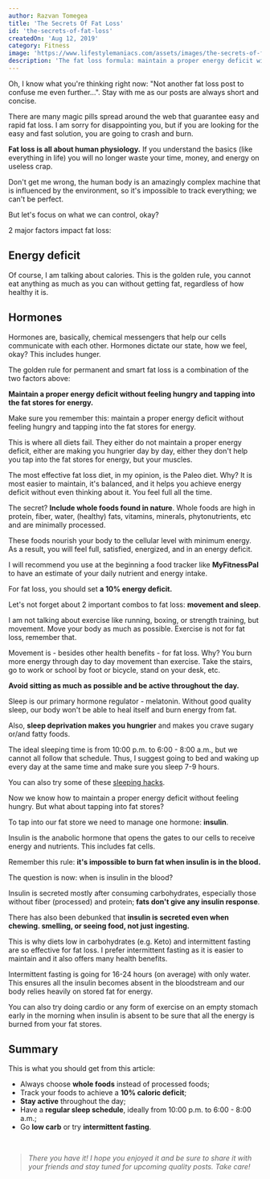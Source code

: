 ```yaml
---
author: Razvan Tomegea
title: 'The Secrets Of Fat Loss'
id: 'the-secrets-of-fat-loss'
createdOn: 'Aug 12, 2019'
category: Fitness
image: 'https://www.lifestylemaniacs.com/assets/images/the-secrets-of-fat-loss/_main.jpg'
description: 'The fat loss formula: maintain a proper energy deficit without feeling hungry and tapping into the fat stores for energy.'
---
```


Oh, I know what you're thinking right now: "Not another fat loss post to confuse me even further...". Stay with me as our posts are always short and concise.

There are many magic pills spread around the web that guarantee easy and rapid fat loss. I am sorry for disappointing you, but if you are looking for the easy and fast solution, you are going to crash and burn.

**Fat loss is all about human physiology.** If you understand the basics (like everything in life) you will no longer waste your time, money, and energy on useless crap.

Don't get me wrong, the human body is an amazingly complex machine that is influenced by the environment, so it's impossible to track everything; we can't be perfect.

But let's focus on what we can control, okay?

2 major factors impact fat loss:

## Energy deficit

Of course, I am talking about calories. This is the golden rule, you cannot eat anything as much as you can without getting fat, regardless of how healthy it is.

## Hormones

Hormones are, basically, chemical messengers that help our cells communicate with each other. Hormones dictate our state, how we feel, okay? This includes hunger.

The golden rule for permanent and smart fat loss is a combination of the two factors above:

**Maintain a proper energy deficit without feeling hungry and tapping into the fat stores for energy.**

Make sure you remember this: maintain a proper energy deficit without feeling hungry and tapping into the fat stores for energy.

This is where all diets fail. They either do not maintain a proper energy deficit, either are making you hungrier day by day, either they don't help you tap into the fat stores for energy, but your muscles.

The most effective fat loss diet, in my opinion, is the Paleo diet. Why? It is most easier to maintain, it's balanced, and it helps you achieve energy deficit without even thinking about it. You feel full all the time.

The secret? **Include whole foods found in nature**. Whole foods are high in protein, fiber, water, (healthy) fats, vitamins, minerals, phytonutrients, etc and are minimally processed.

These foods nourish your body to the cellular level with minimum energy. As a result, you will feel full, satisfied, energized, and in an energy deficit.

I will recommend you use at the beginning a food tracker like **MyFitnessPal** to have an estimate of your daily nutrient and energy intake.

For fat loss, you should set **a 10% energy deficit.**

Let's not forget about 2 important combos to fat loss: **movement and sleep**.

I am not talking about exercise like running, boxing, or strength training, but movement. Move your body as much as possible. Exercise is not for fat loss, remember that.

Movement is - besides other health benefits - for fat loss. Why? You burn more energy through day to day movement than exercise. Take the stairs, go to work or school by foot or bicycle, stand on your desk, etc.

**Avoid sitting as much as possible and be active throughout the day.**

Sleep is our primary hormone regulator - melatonin. Without good quality sleep, our body won't be able to heal itself and burn energy from fat.

Also, **sleep deprivation makes you hungrier** and makes you crave sugary or/and fatty foods.

The ideal sleeping time is from 10:00 p.m. to 6:00 - 8:00 a.m., but we cannot all follow that schedule. Thus, I suggest going to bed and waking up every day at the same time and make sure you sleep 7-9 hours.

You can also try some of these [sleeping hacks](https://www.lifestylemaniacs.com/sleeping-hacks).

Now we know how to maintain a proper energy deficit without feeling hungry. But what about tapping into fat stores?

To tap into our fat store we need to manage one hormone: **insulin**.

Insulin is the anabolic hormone that opens the gates to our cells to receive energy and nutrients. This includes fat cells.

Remember this rule: **it's impossible to burn fat when insulin is in the blood.**

The question is now: when is insulin in the blood?

Insulin is secreted mostly after consuming carbohydrates, especially those without fiber (processed) and protein; **fats don't give any insulin response**.

There has also been debunked that **insulin is secreted even when chewing. smelling, or seeing food, not just ingesting.**

This is why diets low in carbohydrates (e.g. Keto) and intermittent fasting are so effective for fat loss. I prefer intermittent fasting as it is easier to maintain and it also offers many health benefits.

Intermittent fasting is going for 16-24 hours (on average) with only water. This ensures all the insulin becomes absent in the bloodstream and our body relies heavily on stored fat for energy.

You can also try doing cardio or any form of exercise on an empty stomach early in the morning when insulin is absent to be sure that all the energy is burned from your fat stores.

## Summary

This is what you should get from this article:
 - Always choose **whole foods** instead of processed foods;
 - Track your foods to achieve a **10% caloric deficit**;
 - **Stay active** throughout the day;
 - Have a **regular sleep schedule**, ideally from 10:00 p.m. to 6:00 - 8:00 a.m.;
 - Go **low carb** or try **intermittent fasting**.

<br>

> *There you have it! I hope you enjoyed it and be sure to share it with your friends and stay tuned for upcoming quality posts. Take care!*
